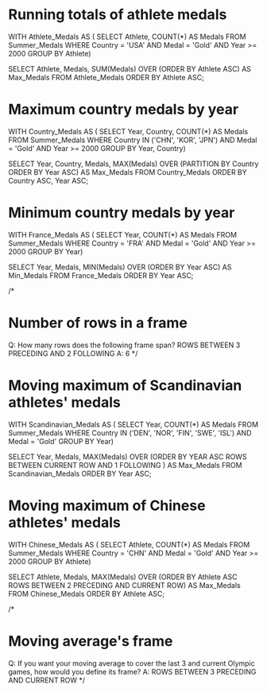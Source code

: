 # Running totals of athlete medals
WITH Athlete_Medals AS (
  SELECT
    Athlete, COUNT(*) AS Medals
  FROM Summer_Medals
  WHERE
    Country = 'USA' AND Medal = 'Gold'
    AND Year >= 2000
  GROUP BY Athlete)

SELECT
  Athlete,
  Medals,
  SUM(Medals) OVER (ORDER BY Athlete ASC) AS Max_Medals
FROM Athlete_Medals
ORDER BY Athlete ASC;

# Maximum country medals by year

WITH Country_Medals AS (
  SELECT
    Year, Country, COUNT(*) AS Medals
  FROM Summer_Medals
  WHERE
    Country IN ('CHN', 'KOR', 'JPN')
    AND Medal = 'Gold' AND Year >= 2000
  GROUP BY Year, Country)

SELECT
  Year,
  Country,
  Medals,
  MAX(Medals) OVER (PARTITION BY Country ORDER BY Year ASC) AS Max_Medals
FROM Country_Medals
ORDER BY Country ASC, Year ASC;

# Minimum country medals by year
WITH France_Medals AS (
  SELECT
    Year, COUNT(*) AS Medals
  FROM Summer_Medals
  WHERE
    Country = 'FRA'
    AND Medal = 'Gold' AND Year >= 2000
  GROUP BY Year)

SELECT
  Year,
  Medals,
  MIN(Medals) OVER (ORDER BY Year ASC) AS Min_Medals
FROM France_Medals
ORDER BY Year ASC;

/*
# Number of rows in a frame
Q: How many rows does the following frame span?
   ROWS BETWEEN 3 PRECEDING AND 2 FOLLOWING
A: 6
*/

# Moving maximum of Scandinavian athletes' medals
WITH Scandinavian_Medals AS (
  SELECT
    Year, COUNT(*) AS Medals
  FROM Summer_Medals
  WHERE
    Country IN ('DEN', 'NOR', 'FIN', 'SWE', 'ISL')
    AND Medal = 'Gold'
  GROUP BY Year)

SELECT
  Year,
  Medals,
  MAX(Medals) OVER (ORDER BY YEAR ASC ROWS BETWEEN CURRENT ROW AND 1 FOLLOWING ) AS Max_Medals
FROM Scandinavian_Medals
ORDER BY Year ASC;

# Moving maximum of Chinese athletes' medals
WITH Chinese_Medals AS (
  SELECT
    Athlete, COUNT(*) AS Medals
  FROM Summer_Medals
  WHERE
    Country = 'CHN' AND Medal = 'Gold'
    AND Year >= 2000
  GROUP BY Athlete)

SELECT
  Athlete,
  Medals,
  MAX(Medals) OVER (ORDER BY Athlete ASC ROWS BETWEEN 2 PRECEDING AND CURRENT ROW) AS Max_Medals
FROM Chinese_Medals
ORDER BY Athlete ASC;

/*
# Moving average's frame
Q: If you want your moving average to cover the last 3 and current Olympic games, how would you define its frame?
A: ROWS BETWEEN 3 PRECEDING AND CURRENT ROW
*/
